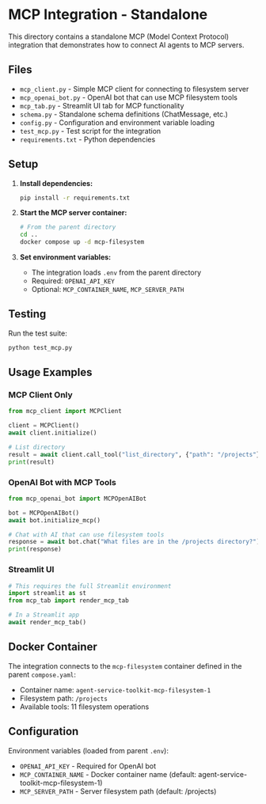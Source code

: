 # MCP Integration - Standalone

This directory contains a standalone MCP (Model Context Protocol) integration that demonstrates how to connect AI agents to MCP servers.

## Files

- `mcp_client.py` - Simple MCP client for connecting to filesystem server
- `mcp_openai_bot.py` - OpenAI bot that can use MCP filesystem tools  
- `mcp_tab.py` - Streamlit UI tab for MCP functionality
- `schema.py` - Standalone schema definitions (ChatMessage, etc.)
- `config.py` - Configuration and environment variable loading
- `test_mcp.py` - Test script for the integration
- `requirements.txt` - Python dependencies

## Setup

1. **Install dependencies:**
   ```bash
   pip install -r requirements.txt
   ```

2. **Start the MCP server container:**
   ```bash
   # From the parent directory
   cd ..
   docker compose up -d mcp-filesystem
   ```

3. **Set environment variables:**
   - The integration loads `.env` from the parent directory
   - Required: `OPENAI_API_KEY`
   - Optional: `MCP_CONTAINER_NAME`, `MCP_SERVER_PATH`

## Testing

Run the test suite:
```bash
python test_mcp.py
```

## Usage Examples

### MCP Client Only
```python
from mcp_client import MCPClient

client = MCPClient()
await client.initialize()

# List directory
result = await client.call_tool("list_directory", {"path": "/projects"})
print(result)
```

### OpenAI Bot with MCP Tools
```python
from mcp_openai_bot import MCPOpenAIBot

bot = MCPOpenAIBot()
await bot.initialize_mcp()

# Chat with AI that can use filesystem tools
response = await bot.chat("What files are in the /projects directory?")
print(response)
```

### Streamlit UI
```python
# This requires the full Streamlit environment
import streamlit as st
from mcp_tab import render_mcp_tab

# In a Streamlit app
await render_mcp_tab()
```

## Docker Container

The integration connects to the `mcp-filesystem` container defined in the parent `compose.yaml`:
- Container name: `agent-service-toolkit-mcp-filesystem-1`
- Filesystem path: `/projects`
- Available tools: 11 filesystem operations

## Configuration

Environment variables (loaded from parent `.env`):
- `OPENAI_API_KEY` - Required for OpenAI bot
- `MCP_CONTAINER_NAME` - Docker container name (default: agent-service-toolkit-mcp-filesystem-1)
- `MCP_SERVER_PATH` - Server filesystem path (default: /projects)